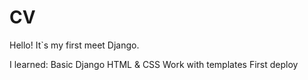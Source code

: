 # CV
Hello! It`s my first meet Django.

I learned:
  Basic Django
  HTML & CSS
  Work with templates
  First deploy
